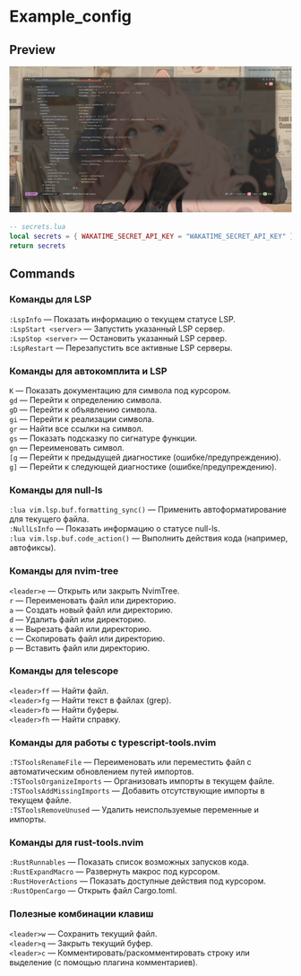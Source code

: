 # Example_config

## Preview
<img src="./img/nvim1.png">

```lua
-- secrets.lua
local secrets = { WAKATIME_SECRET_API_KEY = "WAKATIME_SECRET_API_KEY" }
return secrets
```

## Commands

### Команды для LSP
`:LspInfo` — Показать информацию о текущем статусе LSP.  
`:LspStart <server>` — Запустить указанный LSP сервер.  
`:LspStop <server>` — Остановить указанный LSP сервер.  
`:LspRestart` — Перезапустить все активные LSP серверы.  

### Команды для автокомплита и LSP

`K` — Показать документацию для символа под курсором.  
`gd` — Перейти к определению символа.  
`gD` — Перейти к объявлению символа.  
`gi` — Перейти к реализации символа.  
`gr` — Найти все ссылки на символ.  
`gs` — Показать подсказку по сигнатуре функции.  
`gn` — Переименовать символ.  
`[g` — Перейти к предыдущей диагностике (ошибке/предупреждению).  
`g]` — Перейти к следующей диагностике (ошибке/предупреждению).  

### Команды для null-ls

`:lua vim.lsp.buf.formatting_sync()` — Применить автоформатирование для текущего файла.  
`:NullLsInfo` — Показать информацию о статусе null-ls.  
`:lua vim.lsp.buf.code_action()` — Выполнить действия кода (например, автофиксы).  

### Команды для nvim-tree

`<leader>e` — Открыть или закрыть NvimTree.  
`r` — Переименовать файл или директорию.  
`a` — Создать новый файл или директорию.  
`d` — Удалить файл или директорию.  
`x` — Вырезать файл или директорию.  
`c` — Скопировать файл или директорию.  
`p` — Вставить файл или директорию.  

### Команды для telescope

`<leader>ff` — Найти файл.  
`<leader>fg` — Найти текст в файлах (grep).  
`<leader>fb` — Найти буферы.  
`<leader>fh` — Найти справку.  

### Команды для работы с typescript-tools.nvim

`:TSToolsRenameFile` — Переименовать или переместить файл с автоматическим обновлением путей импортов.   
`:TSToolsOrganizeImports` — Организовать импорты в текущем файле.   
`:TSToolsAddMissingImports` — Добавить отсутствующие импорты в текущем файле.   
`:TSToolsRemoveUnused` — Удалить неиспользуемые переменные и импорты.   

### Команды для rust-tools.nvim

`:RustRunnables` — Показать список возможных запусков кода.  
`:RustExpandMacro` — Развернуть макрос под курсором.  
`:RustHoverActions` — Показать доступные действия под курсором.   
`:RustOpenCargo` — Открыть файл Cargo.toml.   

### Полезные комбинации клавиш   

`<leader>w` — Сохранить текущий файл.  
`<leader>q` — Закрыть текущий буфер.  
`<leader>c` — Комментировать/раскомментировать строку или выделение (с помощью плагина комментариев).   